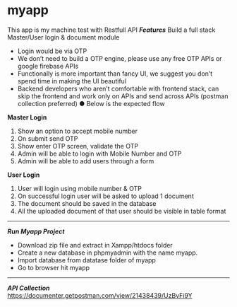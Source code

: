 # myapp
This app is my machine test with Restfull API
***Features*** 
Build a full stack Master/User login & document module 
- Login would be via OTP 
- We don’t need to build a OTP engine, please use any free OTP APIs or google firebase APIs 
- Functionally is more important than fancy UI, we suggest you don’t spend time in making the UI beautiful 
- Backend developers who aren’t comfortable with frontend stack, can skip the frontend and work only on APIs and send across APIs (postman collection preferred) ● Below is the expected flow 

**Master Login** 
1. Show an option to accept mobile number 
2. On submit send OTP 
3. Show enter OTP screen, validate the OTP 
4. Admin will be able to login with Mobile Number and OTP 
5. Admin will be able to add users through a form 

**User Login** 
1. User will login using mobile number & OTP 
2. On successful login user will be asked to upload 1 document 
3. The document should be saved in the database 
4. All the uploaded document of that user should be visible in table format 

--------------------------------------------------------------------
***Run Myapp Project***  
- Download zip file and extract in Xampp/htdocs folder
- Create a new database in phpmyadmin with the name myapp.
- Import database from datatase folder of myapp
- Go to browser hit myapp
----------------------------------------------------------------------
***API Collection***
https://documenter.getpostman.com/view/21438439/UzBvFi9Y

